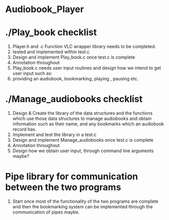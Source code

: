# Audiobook_Player

# ./Play_book checklist
1. Player.h and .c Function VLC wrapper library needs to be completed.
2. tested and implemented within test.c
3. Design and implement Play_book.c once test.c is complete
4. Annotation throughout
5. Play_book.c needs user input routines and design how we intend to get user input such as:
  1. providing an audiobook, bookmarking, playing , pausing etc.
  
  
# ./Manage_audiobooks checklist
1. Design & Create the library of the data structures and the functions which use those data structures to manage audiobooks and obtain
information such as their name, and any bookmarks which an audiobook record has.
2. Implement and test the library in a test.c
3. Design and implement Manage_audiobooks once test.c is complete
4. Annotation throughout
5. Design how we obtain user input, through command line arguments maybe?


# Pipe library for communication between the two programs

1. Start once most of the functionality of the two programs are complete and then the bookmarking system can be implemented through
the communication of pipes maybe.
